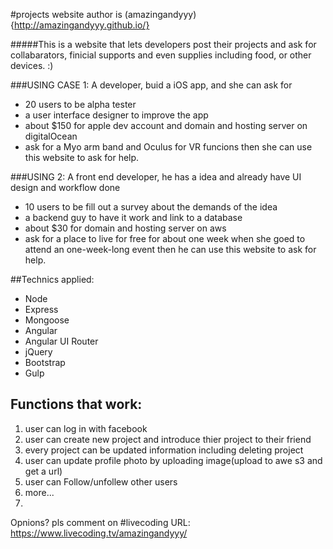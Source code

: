 #projects website
author is (amazingandyyy){http://amazingandyyy.github.io/}

#####This is a website that lets developers post their projects and ask for collabarators, finicial supports and even supplies including food, or other devices. :)

###USING CASE 1: 
A developer, buid a iOS app, and she can ask for
  - 20 users to be alpha tester
  - a user interface designer to improve the app
  - about $150 for apple dev account and domain and hosting server on digitalOcean
  - ask for a Myo arm band and Oculus for VR funcions
then she can use this website to ask for help.

###USING 2: 
A front end developer, he has a idea and already have UI design and workflow done
  - 10 users to be fill out a survey about the demands of the idea
  - a backend guy to have it work and link to a database
  - about $30 for domain and hosting server on aws
  - ask for a place to live for free for about one week when she goed to attend an one-week-long event
then he can use this website to ask for help.


##Technics applied:
- Node
- Express
- Mongoose
- Angular
- Angular UI Router
- jQuery
- Bootstrap
- Gulp

## Functions that work:
1. user can log in with facebook
2. user can create new project and introduce thier project to their friend
3. every project can be updated information including deleting project
4. user can update profile photo by uploading image(upload to awe s3 and get a url)
5. user can Follow/unfollew other users
6. more...
7. 

Opnions? pls comment on
#livecoding URL: https://www.livecoding.tv/amazingandyyy/

